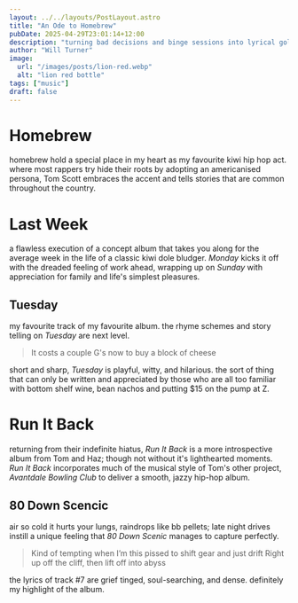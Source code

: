 ```yaml
---
layout: ../../layouts/PostLayout.astro
title: "An Ode to Homebrew"
pubDate: 2025-04-29T23:01:14+12:00
description: "turning bad decisions and binge sessions into lyrical gold"
author: "Will Turner"
image:
  url: "/images/posts/lion-red.webp"
  alt: "lion red bottle"
tags: ["music"]
draft: false
---
```

# Homebrew
homebrew hold a special place in my heart as my favourite kiwi hip hop act. where most rappers try hide their roots by adopting an americanised persona, Tom Scott embraces the accent and tells stories that are common throughout the country.
# Last Week
a flawless execution of a concept album that takes you along for the average week in the life of a classic kiwi dole bludger. *Monday* kicks it off with the dreaded feeling of work ahead, wrapping up on *Sunday* with appreciation for family and life's simplest pleasures.

## Tuesday
my favourite track of my favourite album. the rhyme schemes and story telling on *Tuesday* are next level.

> It costs a couple G's now to buy a block of cheese

short and sharp, *Tuesday* is playful, witty, and hilarious. the sort of thing that can only be written and appreciated by those who are all too familiar with bottom shelf wine, bean nachos and putting $15 on the pump at Z.

# Run It Back
returning from their indefinite hiatus, *Run It Back* is a more introspective album from Tom and Haz; though not without it's lighthearted moments. *Run It Back* incorporates much of the musical style of Tom's other project, *Avantdale Bowling Club* to deliver a smooth, jazzy hip-hop album.

## 80 Down Scencic
air so cold it hurts your lungs, raindrops like bb pellets; late night drives instill a unique feeling that *80 Down Scenic* manages to capture perfectly.
> Kind of tempting when I’m this pissed to shift gear and just drift
Right up off the cliff, then lift off into abyss

the lyrics of track #7 are grief tinged, soul-searching, and dense. definitely my highlight of the album.

